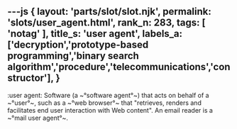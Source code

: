 ---js
{
  layout: 'parts/slot/slot.njk',
  permalink: 'slots/user_agent.html',
  rank_n: 283,
  tags: [ 'notag' ],
  title_s: 'user agent',
  labels_a: ['decryption','prototype-based programming','binary search algorithm','procedure','telecommunications','constructor'],
}
---
:user agent:
Software (a ~°software agent°~) that acts on behalf of a ~°user°~, such as a ~°web browser°~ that "retrieves, renders and facilitates end user interaction with Web content". An email reader is a ~°mail user agent°~.
